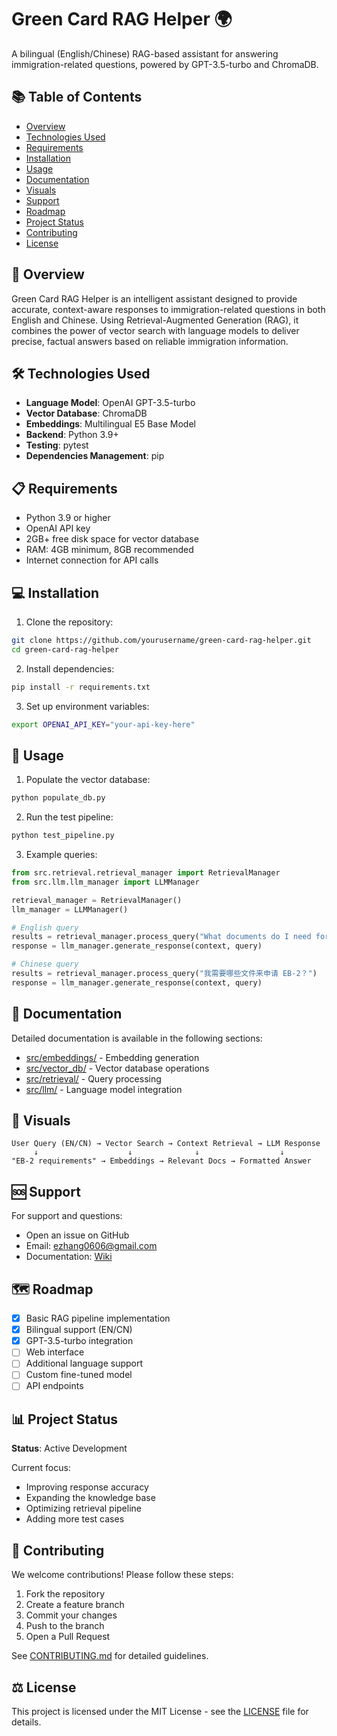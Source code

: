 # Green Card RAG Helper 🌍

A bilingual (English/Chinese) RAG-based assistant for answering immigration-related questions, powered by GPT-3.5-turbo and ChromaDB.

## 📚 Table of Contents
- [Overview](#overview)
- [Technologies Used](#technologies-used)
- [Requirements](#requirements)
- [Installation](#installation)
- [Usage](#usage)
- [Documentation](#documentation)
- [Visuals](#visuals)
- [Support](#support)
- [Roadmap](#roadmap)
- [Project Status](#project-status)
- [Contributing](#contributing)
- [License](#license)

## 🎯 Overview
Green Card RAG Helper is an intelligent assistant designed to provide accurate, context-aware responses to immigration-related questions in both English and Chinese. Using Retrieval-Augmented Generation (RAG), it combines the power of vector search with language models to deliver precise, factual answers based on reliable immigration information.

## 🛠️ Technologies Used
- **Language Model**: OpenAI GPT-3.5-turbo
- **Vector Database**: ChromaDB
- **Embeddings**: Multilingual E5 Base Model
- **Backend**: Python 3.9+
- **Testing**: pytest
- **Dependencies Management**: pip

## 📋 Requirements
- Python 3.9 or higher
- OpenAI API key
- 2GB+ free disk space for vector database
- RAM: 4GB minimum, 8GB recommended
- Internet connection for API calls

## 💻 Installation
1. Clone the repository:
```bash
git clone https://github.com/yourusername/green-card-rag-helper.git
cd green-card-rag-helper
```

2. Install dependencies:
```bash
pip install -r requirements.txt
```

3. Set up environment variables:
```bash
export OPENAI_API_KEY="your-api-key-here"
```

## 🚀 Usage
1. Populate the vector database:
```bash
python populate_db.py
```

2. Run the test pipeline:
```bash
python test_pipeline.py
```

3. Example queries:
```python
from src.retrieval.retrieval_manager import RetrievalManager
from src.llm.llm_manager import LLMManager

retrieval_manager = RetrievalManager()
llm_manager = LLMManager()

# English query
results = retrieval_manager.process_query("What documents do I need for EB-2?")
response = llm_manager.generate_response(context, query)

# Chinese query
results = retrieval_manager.process_query("我需要哪些文件来申请 EB-2？")
response = llm_manager.generate_response(context, query)
```

## 📖 Documentation
Detailed documentation is available in the following sections:
- [src/embeddings/](src/embeddings/) - Embedding generation
- [src/vector_db/](src/vector_db/) - Vector database operations
- [src/retrieval/](src/retrieval/) - Query processing
- [src/llm/](src/llm/) - Language model integration

## 📸 Visuals
```
User Query (EN/CN) → Vector Search → Context Retrieval → LLM Response
     ↓                    ↓              ↓                  ↓
"EB-2 requirements" → Embeddings → Relevant Docs → Formatted Answer
```

## 🆘 Support
For support and questions:
- Open an issue on GitHub
- Email: ezhang0606@gmail.com
- Documentation: [Wiki](https://github.com/yourusername/green-card-rag-helper/wiki)

## 🗺️ Roadmap
- [x] Basic RAG pipeline implementation
- [x] Bilingual support (EN/CN)
- [x] GPT-3.5-turbo integration
- [ ] Web interface
- [ ] Additional language support
- [ ] Custom fine-tuned model
- [ ] API endpoints

## 📊 Project Status
**Status**: Active Development

Current focus:
- Improving response accuracy
- Expanding the knowledge base
- Optimizing retrieval pipeline
- Adding more test cases

## 🤝 Contributing
We welcome contributions! Please follow these steps:
1. Fork the repository
2. Create a feature branch
3. Commit your changes
4. Push to the branch
5. Open a Pull Request

See [CONTRIBUTING.md](CONTRIBUTING.md) for detailed guidelines.

## ⚖️ License
This project is licensed under the MIT License - see the [LICENSE](LICENSE) file for details. 